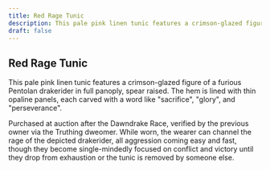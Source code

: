 ```yaml
---
title: Red Rage Tunic
description: This pale pink linen tunic features a crimson-glazed figure of a furious Pentolan drakerider in...
draft: false
---
```


## Red Rage Tunic

This pale pink linen tunic features a crimson-glazed figure of a furious Pentolan drakerider in
full panoply, spear raised. The hem is lined with thin opaline panels, each carved with a word
like "sacrifice", "glory", and "perseverance".

Purchased at auction after the Dawndrake Race, verified by the previous owner via the Truthing
dweomer. While worn, the wearer can channel the rage of the depicted drakerider, all aggression
coming easy and fast, though they become single-mindedly focused on conflict and victory until
they drop from exhaustion or the tunic is removed by someone else.
